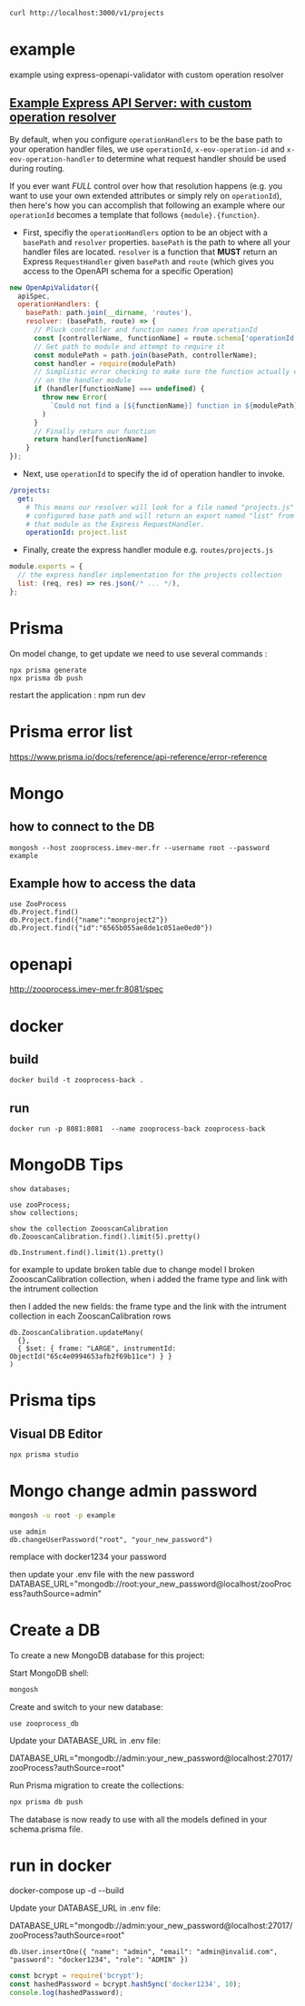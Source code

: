 
```bash
curl http://localhost:3000/v1/projects
```


# example

example using express-openapi-validator with custom operation resolver


## [Example Express API Server: with custom operation resolver](https://github.com/cdimascio/express-openapi-validator/tree/master/examples/5-custom-operation-resolver)

By default, when you configure `operationHandlers` to be the base path to your operation handler files, we use `operationId`, `x-eov-operation-id` and `x-eov-operation-handler` to determine what request handler should be used during routing. 

If you ever want _FULL_ control over how that resolution happens (e.g. you want to use your own extended attributes or simply rely on `operationId`), then here's how you can accomplish that following an example where our `operationId` becomes a template that follows `{module}.{function}`.

- First, specifiy the `operationHandlers` option to be an object with a `basePath` and `resolver` properties. `basePath` is the path to where all your handler files are located. `resolver` is a function that **MUST** return an Express `RequestHandler` given `basePath` and `route` (which gives you access to the OpenAPI schema for a specific Operation)

```javascript
new OpenApiValidator({
  apiSpec,
  operationHandlers: {
    basePath: path.join(__dirname, 'routes'),
    resolver: (basePath, route) => {
      // Pluck controller and function names from operationId
      const [controllerName, functionName] = route.schema['operationId'].split('.')
      // Get path to module and attempt to require it
      const modulePath = path.join(basePath, controllerName);
      const handler = require(modulePath)
      // Simplistic error checking to make sure the function actually exists
      // on the handler module
      if (handler[functionName] === undefined) {
        throw new Error(
          `Could not find a [${functionName}] function in ${modulePath} when trying to route [${route.method} ${route.expressRoute}].`
        )
      }
      // Finally return our function
      return handler[functionName]
    }
});
```
- Next, use `operationId` to specify the id of operation handler to invoke.
```yaml
/projects:
  get:
    # This means our resolver will look for a file named "projects.js" at our 
    # configured base path and will return an export named "list" from 
    # that module as the Express RequestHandler.
    operationId: project.list
```
- Finally, create the express handler module e.g. `routes/projects.js`
```javascript
module.exports = {
  // the express handler implementation for the projects collection
  list: (req, res) => res.json(/* ... */),
};
```



# Prisma 
On model change, to get update we need to use several commands :
```
npx prisma generate
npx prisma db push
```
restart the application : npm run dev


# Prisma error list

https://www.prisma.io/docs/reference/api-reference/error-reference


# Mongo

## how to connect to the DB
```
mongosh --host zooprocess.imev-mer.fr --username root --password example
```

## Example how to access the data
```
use ZooProcess
db.Project.find()
db.Project.find({"name":"monproject2"})
db.Project.find({"id":"6565b055ae8de1c051ae0ed0"})
```





# openapi

http://zooprocess.imev-mer.fr:8081/spec



# docker  

## build
```
docker build -t zooprocess-back .
```
## run
```
docker run -p 8081:8081  --name zooprocess-back zooprocess-back
```







# MongoDB Tips
```
show databases;

use zooProcess;
show collections;

show the collection ZoooscanCalibration
db.ZoooscanCalibration.find().limit(5).pretty()

db.Instrument.find().limit(1).pretty()
```

for example to update broken table due to change model
I broken ZoooscanCalibration collection, when i added the frame type and link with the intrument collection

then I added the new fields: the frame type and the link with the intrument collection in each ZooscanCalibration rows
```
db.ZooscanCalibration.updateMany(
  {},
  { $set: { frame: "LARGE", instrumentId: ObjectId("65c4e0994653afb2f69b11ce") } }
)
```


# Prisma tips

## Visual DB Editor
```bash
npx prisma studio
```




# Mongo change admin password
```bash
mongosh -u root -p example
```

```mongosh
use admin
db.changeUserPassword("root", "your_new_password")
```
<!-- db.updateUser("admin", {pwd: "docker1234", roles: ["root"]}) -->

remplace with docker1234 your password

then update your .env file with the new password
DATABASE_URL="mongodb://root:your_new_password@localhost/zooProcess?authSource=admin"




# Create a DB

To create a new MongoDB database for this project:

Start MongoDB shell:
```bash
mongosh
```

Create and switch to your new database:
```mongosh
use zooprocess_db
```

Update your DATABASE_URL in .env file:
<!-- DATABASE_URL="mongodb://localhost:27017/zooprocess_db" -->
DATABASE_URL="mongodb://admin:your_new_password@localhost:27017/zooProcess?authSource=root"


Run Prisma migration to create the collections:
```bash
npx prisma db push
```

The database is now ready to use with all the models defined in your schema.prisma file.


# run in docker
docker-compose up -d --build

Update your DATABASE_URL in .env file:
<!-- DATABASE_URL="mongodb://localhost:27017/zooprocess_db" -->
DATABASE_URL="mongodb://admin:your_new_password@localhost:27017/zooProcess?authSource=root"


```mongosh
db.User.insertOne({ "name": "admin", "email": "admin@invalid.com", "password": "docker1234", "role": "ADMIN" })
````

<!--
```mongosh
db.User.insertOne({
  "name": "admin",
  "email": "admin@invalid.com",
  "password": "$2b$10$rG4FZ1WoYoVD.r5a5H5YwuHEkXgMvZ8vNe.9tQcq9gLYfHHtCK33O", // this is "docker1234" hashed with bcrypt
  "role": "ADMIN"
})
```
-->

```js
const bcrypt = require('bcrypt');
const hashedPassword = bcrypt.hashSync('docker1234', 10);
console.log(hashedPassword);
```


